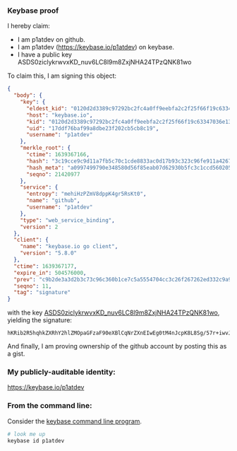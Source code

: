 ### Keybase proof

I hereby claim:

  * I am p1atdev on github.
  * I am p1atdev (https://keybase.io/p1atdev) on keybase.
  * I have a public key ASDS0ziclykrwvxKD_nuv6LC8l9m8ZxjNHA24TPzQNK81wo

To claim this, I am signing this object:

```json
{
  "body": {
    "key": {
      "eldest_kid": "0120d2d3389c97292bc2fc4a0ff9eebfa2c2f25f66f19c63347036e133f340d2bcd70a",
      "host": "keybase.io",
      "kid": "0120d2d3389c97292bc2fc4a0ff9eebfa2c2f25f66f19c63347036e133f340d2bcd70a",
      "uid": "17ddf76baf99a8dbe23f202cb5cb8c19",
      "username": "p1atdev"
    },
    "merkle_root": {
      "ctime": 1639367166,
      "hash": "3c19cce9c9d11a7fb5c70c1cde8833ac0d17b93c323c96fe911a42677af626fa9972dd4a626c911025a562cb0dfec6a1203817358ce6b80bca72692e75cf2670",
      "hash_meta": "a0997499790e348580d56f85eab07d62930b5fc3c1ccd560205b5da84bc91b0f",
      "seqno": 21420977
    },
    "service": {
      "entropy": "mehiHzPZmV8dppK4gr5RsKt0",
      "name": "github",
      "username": "p1atdev"
    },
    "type": "web_service_binding",
    "version": 2
  },
  "client": {
    "name": "keybase.io go client",
    "version": "5.8.0"
  },
  "ctime": 1639367177,
  "expire_in": 504576000,
  "prev": "c9b2de3a3d2b3c73c96c360b1ce7c5a5554704cc3c26f267262ed332c9a9e3d7",
  "seqno": 11,
  "tag": "signature"
}
```

with the key [ASDS0ziclykrwvxKD_nuv6LC8l9m8ZxjNHA24TPzQNK81wo](https://keybase.io/p1atdev), yielding the signature:

```
hKRib2R5hqhkZXRhY2hlZMOpaGFzaF90eXBlCqNrZXnEIwEg0tM4nJcpK8L8Sg/57r+iwvJfZvGcYzRwNuEz80DSvNcKp3BheWxvYWTESpcCC8QgybLeOj0rPHPJbDYLHOfFpVVHBMw8JvJnJi7TMsmp49fEIJXHKXhAqMSElMeEzotXYuZYQX/rNyUgDdQ2a2iWPooFAgHCo3NpZ8RAn92feXjkq6ClgOPXxZPy7LyKY9DU4Z3lm6kN2ocM5WEo58NuD+zD/BBzBUotJyuTTZOQKuDFLM8WlVD23j9tDqhzaWdfdHlwZSCkaGFzaIKkdHlwZQildmFsdWXEIKEvTJqEZNjfHy8QQnZFTnRlWAKfzPe+qsRKGcQHlOTMo3RhZ80CAqd2ZXJzaW9uAQ==

```

And finally, I am proving ownership of the github account by posting this as a gist.

### My publicly-auditable identity:

https://keybase.io/p1atdev

### From the command line:

Consider the [keybase command line program](https://keybase.io/download).

```bash
# look me up
keybase id p1atdev
```
